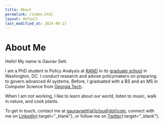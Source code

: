 ```yaml
---
title: About
permalink: /index.html
layout: default
last_modified_at: 2024-09-17
---
```


# About Me

Hello! My name is Gaurav Sett. 

I am a PhD student in Policy Analysis at [RAND](https://rand.org) in its [graduate school](https://www.pardeerand.edu) in Washington, DC. I conduct research and advise policymakers on preparing to govern advanced AI systems. Before, I graduated with a BS and an MS in Computer Science from [Georgia Tech](https://cc.gatech.edu). 

When I am not working,
I like to learn about our world, listen to music, walk in nature, and cook plants. 

To get in touch, contact me at <u>gauravsett[at]icloud[dot]com</u>, connect with me on [LinkedIn](https://www.linkedin.com/in/gauravsett/){:target="_blank"}, or follow me on [Twitter](https://x.com/gauravsett){:target="_blank"}.
